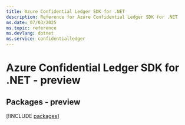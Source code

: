 ```yaml
---
title: Azure Confidential Ledger SDK for .NET
description: Reference for Azure Confidential Ledger SDK for .NET
ms.date: 07/03/2025
ms.topic: reference
ms.devlang: dotnet
ms.service: confidentialledger
---
```

# Azure Confidential Ledger SDK for .NET - preview
## Packages - preview
[!INCLUDE [packages](confidential-ledger-index.md)]